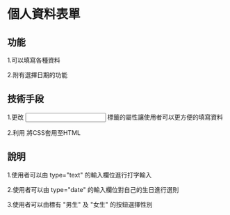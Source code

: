 <meta charset="utf-8">

# 個人資料表單

## 功能

1.可以填寫各種資料

2.附有選擇日期的功能

## 技術手段

1.更改 <input> 標籤的屬性讓使用者可以更方便的填寫資料

2.利用 <link rel="stylesheet" type="text/css" href="table.css"> 將CSS套用至HTML

## 說明

1.使用者可以由 type="text" 的輸入欄位進行打字輸入

2.使用者可以由 type="date" 的輸入欄位對自己的生日進行選則

3.使用者可以由標有 "男生" 及 "女生" 的按鈕選擇性別